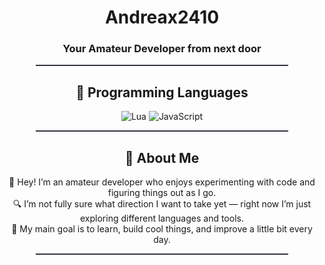 <div align="center">

<h1>Andreax2410</h1>  
<h3>Your Amateur Developer from next door</h3>  

<hr style="border: none; height: 2px; background: #30363d; width: 80%;" />

## 🚀 Programming Languages  
<p>
  <img src="https://img.shields.io/badge/Lua-2C2D72?style=for-the-badge&logo=lua&logoColor=white" alt="Lua" />
  <img src="https://img.shields.io/badge/JavaScript-F7DF1E?style=for-the-badge&logo=javascript&logoColor=black" alt="JavaScript" />
</p>

<hr style="border: none; height: 2px; background: #30363d; width: 80%;" />

## 👤 About Me  
👋 Hey! I’m an amateur developer who enjoys experimenting with code and figuring things out as I go.  
🔍 I’m not fully sure what direction I want to take yet — right now I’m just exploring different languages and tools.  
🎯 My main goal is to learn, build cool things, and improve a little bit every day.  

<hr style="border: none; height: 2px; background: #30363d; width: 80%;" />

</div>
